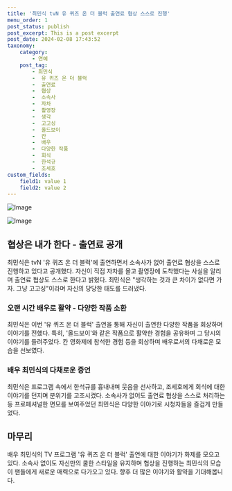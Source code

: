 ```yaml
---
title: '최민식 tvN 유 퀴즈 온 더 블럭 출연료 협상 스스로 진행'
menu_order: 1
post_status: publish
post_excerpt: This is a post excerpt
post_date: 2024-02-08 17:43:52
taxonomy:
    category:
        - 연예
    post_tag:
        - 최민식
        -  유 퀴즈 온 더 블럭
        -  출연료
        -  협상
        -  소속사
        -  자차
        -  촬영장
        -  생각
        -  고고싱
        -  올드보이
        -  칸
        -  배우
        -  다양한 작품
        -  회식
        -  한석규
        -  조세호
custom_fields:
    field1: value 1
    field2: value 2
---
```


![Image](https://ssl.pstatic.net/mimgnews/image/421/2024/02/08/0007343604_001_20240208135501370.jpg?type=w540)

![Image](https://mimgnews.pstatic.net/image/421/2024/02/08/0007343604_002_20240208135501420.jpg?type=w540)

## 협상은 내가 한다 - 출연료 공개
최민식은 tvN '유 퀴즈 온 더 블럭'에 출연하면서 소속사가 없어 출연료 협상을 스스로 진행하고 있다고 공개했다. 자신이 직접 자차를 몰고 촬영장에 도착했다는 사실을 알리며 출연료 협상도 스스로 한다고 밝혔다. 최민식은 "생각하는 것과 큰 차이가 없다면 가자. 그냥 고고싱"이라며 자신의 당당한 태도를 드러냈다.
### 오랜 시간 배우로 활약 - 다양한 작품 소환
최민식은 이번 '유 퀴즈 온 더 블럭' 출연을 통해 자신이 출연한 다양한 작품을 회상하며 이야기를 전했다. 특히, '올드보이'와 같은 작품으로 활약한 경험을 공유하며 그 당시의 이야기를 들려주었다. 칸 영화제에 참석한 경험 등을 회상하며 배우로서의 다채로운 모습을 선보였다.
### 배우 최민식의 다채로운 증언
최민식은 프로그램 속에서 한석규를 흉내내며 웃음을 선사하고, 조세호에게 회식에 대한 이야기를 던지며 분위기를 고조시켰다. 소속사가 없어도 출연료 협상을 스스로 처리하는 등 프로페셔널한 면모를 보여주었던 최민식은 다양한 이야기로 시청자들을 즐겁게 만들었다.
## 마무리
배우 최민식의 TV 프로그램 '유 퀴즈 온 더 블럭' 출연에 대한 이야기가 화제를 모으고 있다. 소속사 없이도 자신만의 쿨한 스타일을 유지하며 협상을 진행하는 최민식의 모습이 팬들에게 새로운 매력으로 다가오고 있다. 향후 더 많은 이야기와 활약을 기대해봅니다.
